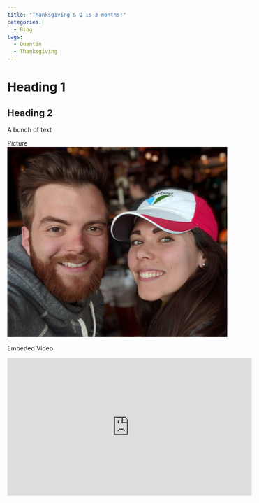 ```yaml
---
title: "Thanksgiving & Q is 3 months!"
categories:
  - Blog
tags:
  - Quentin
  - Thanksgiving
---
```


# Heading 1

## Heading 2

A bunch of text

Picture
![Picture Title](/assets/images/ajm-cmb-bio.jpg)


Embeded Video
<iframe width="560" height="315" src="https://www.youtube.com/embed/o0rVaJcVFoI" frameborder="0" allow="accelerometer; autoplay; encrypted-media; gyroscope; picture-in-picture" allowfullscreen></iframe>
